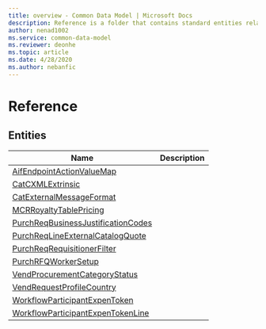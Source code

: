 ```yaml
---
title: overview - Common Data Model | Microsoft Docs
description: Reference is a folder that contains standard entities related to the Common Data Model.
author: nenad1002
ms.service: common-data-model
ms.reviewer: deonhe
ms.topic: article
ms.date: 4/28/2020
ms.author: nebanfic
---
```


# Reference


## Entities

|Name|Description|
|---|---|
|[AifEndpointActionValueMap](AifEndpointActionValueMap.md)||
|[CatCXMLExtrinsic](CatCXMLExtrinsic.md)||
|[CatExternalMessageFormat](CatExternalMessageFormat.md)||
|[MCRRoyaltyTablePricing](MCRRoyaltyTablePricing.md)||
|[PurchReqBusinessJustificationCodes](PurchReqBusinessJustificationCodes.md)||
|[PurchReqLineExternalCatalogQuote](PurchReqLineExternalCatalogQuote.md)||
|[PurchReqRequisitionerFilter](PurchReqRequisitionerFilter.md)||
|[PurchRFQWorkerSetup](PurchRFQWorkerSetup.md)||
|[VendProcurementCategoryStatus](VendProcurementCategoryStatus.md)||
|[VendRequestProfileCountry](VendRequestProfileCountry.md)||
|[WorkflowParticipantExpenToken](WorkflowParticipantExpenToken.md)||
|[WorkflowParticipantExpenTokenLine](WorkflowParticipantExpenTokenLine.md)||
